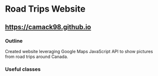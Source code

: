 # Road Trips Website
## https://camack98.github.io
### Outline
Created website leveraging Google Maps JavaScript API to show pictures from road trips around Canada.
### Useful classes
